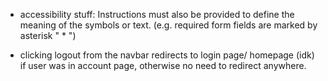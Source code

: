 - accessibility stuff:
Instructions must also be provided to define the meaning of the symbols or text. (e.g. required form fields are marked by asterisk " * ") 

- clicking logout from the navbar redirects to login page/ homepage (idk) if user was in account page, otherwise no need to redirect anywhere.